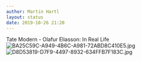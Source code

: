 ```yaml
---
author: Martin Hartl
layout: status
date: 2019-10-26 21:20
---
```

Tate Modern - Olafur Eliasson: In Real Life
![BA25C59C-A949-4B6C-A981-72ABD8C410E5.jpg](http://share.hartl.co/micro/BA25C59C-A949-4B6C-A981-72ABD8C410E5.jpg)
![D8D53819-D7F9-4497-8932-634FFB7F183C.jpg](http://share.hartl.co/micro/D8D53819-D7F9-4497-8932-634FFB7F183C.jpg)